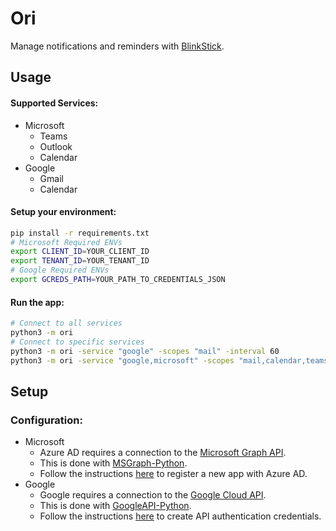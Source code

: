 # Ori
Manage notifications and reminders with [BlinkStick](https://www.blinkstick.com).  

## Usage
#### Supported Services:
- Microsoft
    - Teams
    - Outlook
    - Calendar
- Google
    - Gmail
    - Calendar

#### Setup your environment:
```bash
pip install -r requirements.txt
# Microsoft Required ENVs
export CLIENT_ID=YOUR_CLIENT_ID
export TENANT_ID=YOUR_TENANT_ID
# Google Required ENVs
export GCREDS_PATH=YOUR_PATH_TO_CREDENTIALS_JSON
```
#### Run the app:
```bash
# Connect to all services
python3 -m ori
# Connect to specific services
python3 -m ori -service "google" -scopes "mail" -interval 60
python3 -m ori -service "google,microsoft" -scopes "mail,calendar,teams-chat,teams-channel"
```

## Setup
### Configuration:
- Microsoft
    - Azure AD requires a connection to the [Microsoft Graph API](https://developer.microsoft.com/en-us/graph).
    - This is done with [MSGraph-Python](https://github.com/Ztkent/msgraph-python).
    - Follow the instructions [here](https://github.com/Ztkent/msgraph-python?tab=readme-ov-file#setup) to register a new app with Azure AD.
- Google
    - Google requires a connection to the [Google Cloud API](https://cloud.google.com/apis/docs/overview).
    - This is done with [GoogleAPI-Python](https://github.com/Ztkent/googleapi-python).
    - Follow the instructions [here](https://github.com/Ztkent/googleapi-python?tab=readme-ov-file#setup) to create API authentication credentials.

